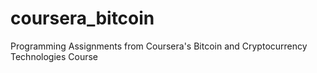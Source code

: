 # coursera_bitcoin
Programming Assignments from Coursera's Bitcoin and Cryptocurrency Technologies Course
